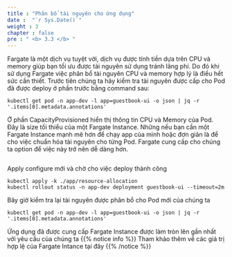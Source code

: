 ```yaml
---
title : "Phân bổ tài nguyên cho ứng dụng"
date :  "`r Sys.Date()`" 
weight : 3
chapter : false
pre : " <b> 3.3 </b> "
---
```

Fargate là một dịch vụ tuyệt vời, dịch vụ được tính tiền dựa trên CPU và memory giúp bạn tối ưu được tài nguyên sử dụng tránh lãng phí. Do đó khi sử dụng Fargate việc phân bổ tài nguyên CPU và memory hợp lý là điều hết sức cần thiết. Trước tiên chúng ta hãy kiểm tra tài nguyên được cấp cho Pod đã được deploy ở phần trước bằng command sau:

```
kubectl get pod -n app-dev -l app=guestbook-ui -o json | jq -r '.items[0].metadata.annotations'
```
Ở phần CapacityProvisioned hiển thị thông tin CPU và Memory của Pod. Đây là size tối thiểu của một Fargate Instance. Những nếu bạn cần một Fargate Instance mạnh mẽ hơn để chạy app của mình hoặc đơn giản là để cho việc chuẩn hóa tài nguyên cho từng Pod. Fargate cung cấp cho chúng ta option để việc này trở nên dễ dàng hơn.
```
```
Apply configure mới và chờ cho việc deploy thành công
```
kubectl apply -k ./app/resource-allocation
kubectl rollout status -n app-dev deployment guestbook-ui --timeout=2m
```
Bây giờ kiểm tra lại tài nguyên được phân bổ cho Pod mới của chúng ta 
```
kubectl get pod -n app-dev -l app=guestbook-ui -o json | jq -r '.items[0].metadata.annotations'
```
Ứng dụng đã được cung cấp Fargate Instance được làm tròn lên gần nhất với yêu cầu của chúng ta
{{% notice info %}}
Tham khảo thêm về các giá trị hợp lệ của Fargate Intance tại đây
{{% /notice %}}